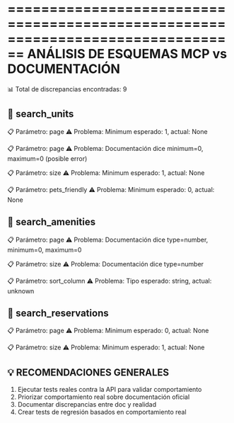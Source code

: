 ================================================================================
ANÁLISIS DE ESQUEMAS MCP vs DOCUMENTACIÓN
================================================================================

📊 Total de discrepancias encontradas: 9

🔧 search_units
----------------------------------------
  📋 Parámetro: page
     ⚠️  Problema: Minimum esperado: 1, actual: None

  📋 Parámetro: page
     ⚠️  Problema: Documentación dice minimum=0, maximum=0 (posible error)

  📋 Parámetro: size
     ⚠️  Problema: Minimum esperado: 1, actual: None

  📋 Parámetro: pets_friendly
     ⚠️  Problema: Minimum esperado: 0, actual: None

🔧 search_amenities
----------------------------------------
  📋 Parámetro: page
     ⚠️  Problema: Documentación dice type=number, minimum=0, maximum=0

  📋 Parámetro: size
     ⚠️  Problema: Documentación dice type=number

  📋 Parámetro: sort_column
     ⚠️  Problema: Tipo esperado: string, actual: unknown

🔧 search_reservations
----------------------------------------
  📋 Parámetro: page
     ⚠️  Problema: Minimum esperado: 0, actual: None

  📋 Parámetro: size
     ⚠️  Problema: Minimum esperado: 1, actual: None

💡 RECOMENDACIONES GENERALES
----------------------------------------
1. Ejecutar tests reales contra la API para validar comportamiento
2. Priorizar comportamiento real sobre documentación oficial
3. Documentar discrepancias entre doc y realidad
4. Crear tests de regresión basados en comportamiento real